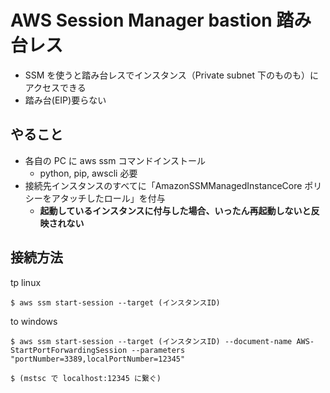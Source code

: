 # AWS Session Manager bastion 踏み台レス
- SSM を使うと踏み台レスでインスタンス（Private subnet 下のものも）にアクセスできる
- 踏み台(EIP)要らない

## やること
- 各自の PC に aws ssm コマンドインストール
    - python, pip, awscli 必要
- 接続先インスタンスのすべてに「AmazonSSMManagedInstanceCore ポリシーをアタッチしたロール」を付与
    - **起動しているインスタンスに付与した場合、いったん再起動しないと反映されない**

## 接続方法
tp linux 

```
$ aws ssm start-session --target (インスタンスID)
```

to windows

```
$ aws ssm start-session --target (インスタンスID) --document-name AWS-StartPortForwardingSession --parameters "portNumber=3389,localPortNumber=12345"

$ (mstsc で localhost:12345 に繋ぐ)
```
